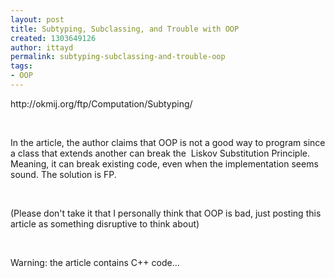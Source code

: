 ```yaml
---
layout: post
title: Subtyping, Subclassing, and Trouble with OOP
created: 1303649126
author: ittayd
permalink: subtyping-subclassing-and-trouble-oop
tags:
- OOP
---
```

<p>http://okmij.org/ftp/Computation/Subtyping/</p>
<p>&nbsp;</p>
<p>In the article, the author claims that OOP is not a good way to program since a class that extends another can break the&nbsp; Liskov Substitution Principle. Meaning, it can break existing code, even when the implementation seems sound. The solution is FP.</p>
<p>&nbsp;</p>
<p>(Please don't take it that I personally think that OOP&nbsp;is bad, just posting this article as something disruptive to think about)</p>
<p>&nbsp;</p>
<p>Warning:&nbsp;the article contains C++&nbsp;code...</p>
<p>&nbsp;</p>
<p>&nbsp;</p>
